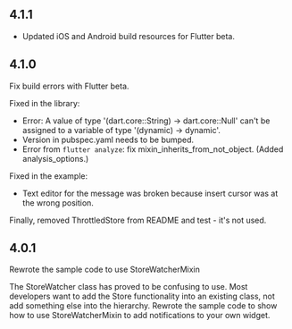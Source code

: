 ## 4.1.1

* Updated iOS and Android build resources for Flutter beta.

## 4.1.0

Fix build errors with Flutter beta.

Fixed in the library:
* Error: A value of type '(dart.core::String) → dart.core::Null'
  can't be assigned to a variable of type '(dynamic) → dynamic'.
* Version in pubspec.yaml needs to be bumped.
* Error from `flutter analyze`: fix mixin_inherits_from_not_object.
  (Added analysis_options.)

Fixed in the example:
* Text editor for the message was broken because insert cursor was at
  the wrong position.

Finally, removed ThrottledStore from README and test - it's not used.

## 4.0.1

Rewrote the sample code to use StoreWatcherMixin

The StoreWatcher class has proved to be confusing to use. Most developers want
to add the Store functionality into an existing class, not add something else
into the hierarchy. Rewrote the sample code to show how to use StoreWatcherMixin
to add notifications to your own widget.
